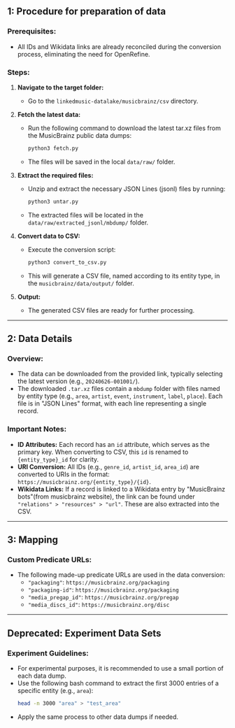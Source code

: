 ## 1: Procedure for preparation of data 

### Prerequisites:
- All IDs and Wikidata links are already reconciled during the conversion process, eliminating the need for OpenRefine.

### Steps:
1. **Navigate to the target folder:**
   - Go to the `linkedmusic-datalake/musicbrainz/csv` directory.

2. **Fetch the latest data:**
   - Run the following command to download the latest tar.xz files from the MusicBrainz public data dumps:
     ```bash
     python3 fetch.py
     ```
   - The files will be saved in the local `data/raw/` folder.

3. **Extract the required files:**
   - Unzip and extract the necessary JSON Lines (jsonl) files by running:
     ```bash
     python3 untar.py
     ```
   - The extracted files will be located in the `data/raw/extracted_jsonl/mbdump/` folder.

4. **Convert data to CSV:**
   - Execute the conversion script:
     ```bash
     python3 convert_to_csv.py
     ```
   - This will generate a CSV file, named according to its entity type, in the `musicbrainz/data/output/` folder.

5. **Output:**
   - The generated CSV files are ready for further processing.

---

## 2: Data Details

### Overview:
- The data can be downloaded from the provided link, typically selecting the latest version (e.g., `20240626-001001/`).
- The downloaded `.tar.xz` files contain a `mbdump` folder with files named by entity type (e.g., `area`, `artist`, `event`, `instrument`, `label`, `place`). Each file is in "JSON Lines" format, with each line representing a single record.

### Important Notes:
- **ID Attributes:** Each record has an `id` attribute, which serves as the primary key. When converting to CSV, this `id` is renamed to `{entity_type}_id` for clarity.
- **URI Conversion:** All IDs (e.g., `genre_id`, `artist_id`, `area_id`) are converted to URIs in the format: `https://musicbrainz.org/{entity_type}/{id}`.
- **Wikidata Links:** If a record is linked to a Wikidata entry by "MusicBrainz bots"(from musicbrainz website), the link can be found under `"relations" > "resources" > "url"`. These are also extracted into the CSV.

---

## 3: Mapping

### Custom Predicate URLs:
- The following made-up predicate URLs are used in the data conversion:
  - `"packaging"`: `https://musicbrainz.org/packaging`
  - `"packaging-id"`: `https://musicbrainz.org/packaging`
  - `"media_pregap_id"`: `https://musicbrainz.org/pregap`
  - `"media_discs_id"`: `https://musicbrainz.org/disc`

---

## Deprecated: Experiment Data Sets

### Experiment Guidelines:
- For experimental purposes, it is recommended to use a small portion of each data dump.
- Use the following bash command to extract the first 3000 entries of a specific entity (e.g., `area`):
  ```bash
  head -n 3000 "area" > "test_area"
  ```
- Apply the same process to other data dumps if needed.